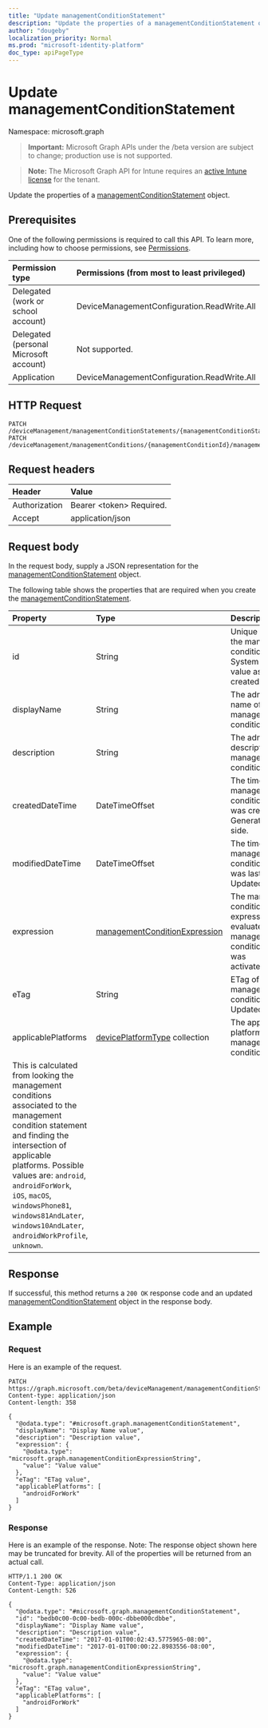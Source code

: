 ```yaml
---
title: "Update managementConditionStatement"
description: "Update the properties of a managementConditionStatement object."
author: "dougeby"
localization_priority: Normal
ms.prod: "microsoft-identity-platform"
doc_type: apiPageType
---
```


# Update managementConditionStatement

Namespace: microsoft.graph

> **Important:** Microsoft Graph APIs under the /beta version are subject to change; production use is not supported.

> **Note:** The Microsoft Graph API for Intune requires an [active Intune license](https://go.microsoft.com/fwlink/?linkid=839381) for the tenant.

Update the properties of a [managementConditionStatement](../resources/intune-fencing-managementconditionstatement.md) object.

## Prerequisites
One of the following permissions is required to call this API. To learn more, including how to choose permissions, see [Permissions](/graph/permissions-reference).

|Permission type|Permissions (from most to least privileged)|
|:---|:---|
|Delegated (work or school account)|DeviceManagementConfiguration.ReadWrite.All|
|Delegated (personal Microsoft account)|Not supported.|
|Application|DeviceManagementConfiguration.ReadWrite.All|

## HTTP Request
<!-- {
  "blockType": "ignored"
}
-->
``` http
PATCH /deviceManagement/managementConditionStatements/{managementConditionStatementId}
PATCH /deviceManagement/managementConditions/{managementConditionId}/managementConditionStatements/{managementConditionStatementId}
```

## Request headers
|Header|Value|
|:---|:---|
|Authorization|Bearer &lt;token&gt; Required.|
|Accept|application/json|

## Request body
In the request body, supply a JSON representation for the [managementConditionStatement](../resources/intune-fencing-managementconditionstatement.md) object.

The following table shows the properties that are required when you create the [managementConditionStatement](../resources/intune-fencing-managementconditionstatement.md).

|Property|Type|Description|
|:---|:---|:---|
|id|String|Unique identifier for the management condition statement. System generated value assigned when created.|
|displayName|String|The admin defined name of the management condition statement.|
|description|String|The admin defined description of the management condition statement.|
|createdDateTime|DateTimeOffset|The time the management condition statement was created. Generated service side.|
|modifiedDateTime|DateTimeOffset|The time the management condition statement was last modified. Updated service side.|
|expression|[managementConditionExpression](../resources/intune-fencing-managementconditionexpression.md)|The management condition statement expression used to evaluate if a management condition statement was activated/deactivated.|
|eTag|String|ETag of the management condition statement. Updated service side.|
|applicablePlatforms|[devicePlatformType](../resources/intune-shared-deviceplatformtype.md) collection|The applicable platforms for this management condition statement.
This is calculated from looking the management conditions associated to the management condition statement and finding the intersection of applicable platforms. Possible values are: `android`, `androidForWork`, `iOS`, `macOS`, `windowsPhone81`, `windows81AndLater`, `windows10AndLater`, `androidWorkProfile`, `unknown`.|



## Response
If successful, this method returns a `200 OK` response code and an updated [managementConditionStatement](../resources/intune-fencing-managementconditionstatement.md) object in the response body.

## Example

### Request
Here is an example of the request.
``` http
PATCH https://graph.microsoft.com/beta/deviceManagement/managementConditionStatements/{managementConditionStatementId}
Content-type: application/json
Content-length: 358

{
  "@odata.type": "#microsoft.graph.managementConditionStatement",
  "displayName": "Display Name value",
  "description": "Description value",
  "expression": {
    "@odata.type": "microsoft.graph.managementConditionExpressionString",
    "value": "Value value"
  },
  "eTag": "ETag value",
  "applicablePlatforms": [
    "androidForWork"
  ]
}
```

### Response
Here is an example of the response. Note: The response object shown here may be truncated for brevity. All of the properties will be returned from an actual call.
``` http
HTTP/1.1 200 OK
Content-Type: application/json
Content-Length: 526

{
  "@odata.type": "#microsoft.graph.managementConditionStatement",
  "id": "bedb0c00-0c00-bedb-000c-dbbe000cdbbe",
  "displayName": "Display Name value",
  "description": "Description value",
  "createdDateTime": "2017-01-01T00:02:43.5775965-08:00",
  "modifiedDateTime": "2017-01-01T00:00:22.8983556-08:00",
  "expression": {
    "@odata.type": "microsoft.graph.managementConditionExpressionString",
    "value": "Value value"
  },
  "eTag": "ETag value",
  "applicablePlatforms": [
    "androidForWork"
  ]
}
```





